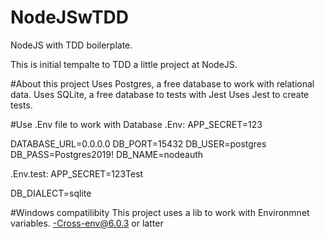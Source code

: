 # NodeJSwTDD
NodeJS with TDD boilerplate.

This is initial tempalte to TDD a little project at NodeJS.

#About this project Uses Postgres, a free database to work with relational data. Uses SQLite, a free database to tests with Jest Uses Jest to create tests.

#Use .Env file to work with Database .Env: APP_SECRET=123

DATABASE_URL=0.0.0.0 DB_PORT=15432 DB_USER=postgres DB_PASS=Postgres2019! DB_NAME=nodeauth

.Env.test: APP_SECRET=123Test

DB_DIALECT=sqlite

#Windows compatilibity This project uses a lib to work with Environmnet variables. -Cross-env@6.0.3 or latter
